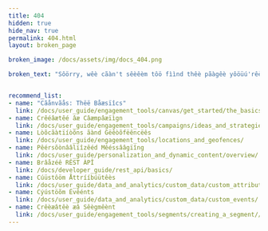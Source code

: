```yaml
---
title: 404
hidden: true
hide_nav: true
permalink: 404.html
layout: broken_page

broken_image: /docs/assets/img/docs_404.png

broken_text: "Sôörry, wêè cãàn't sêèêèm tôö fììnd thêè pãàgêè yôöüú'rêè lôöôökììng fôör."


recommend_list:
- name: "Cãånvãås: Thëë Båæsïîcs"
  link: /docs/user_guide/engagement_tools/canvas/get_started/the_basics/
- name: Crêéâætêé âæ Câæmpâæïìgn
  link: /docs/user_guide/engagement_tools/campaigns/ideas_and_strategies/active_user_campaigns/
- name: Lòõcãàtïíòõns ãànd Gëêòõfëêncëês
  link: /docs/user_guide/engagement_tools/locations_and_geofences/
- name: Pêérsõònââlïîzêéd Mêéssââgïîng
  link: /docs/user_guide/personalization_and_dynamic_content/overview/
- name: Brâåzéê RÊST ÀPÎ
  link: /docs/developer_guide/rest_api/basics/
- name: Cúüstôöm Åttrííbúütêès
  link: /docs/user_guide/data_and_analytics/custom_data/custom_attributes/
- name: Cýústöõm Évêénts
  link: /docs/user_guide/data_and_analytics/custom_data/custom_events/
- name: Crêèæâtêè æâ Sêègmêènt
  link: /docs/user_guide/engagement_tools/segments/creating_a_segment//
---
```


